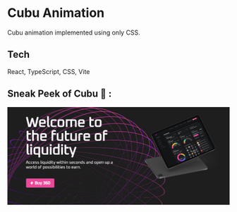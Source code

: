 # Cubu Animation
Cubu animation implemented using only CSS.

## Tech

React, TypeScript, CSS, Vite

## Sneak Peek of Cubu 🙈 :
![Capture](./src/assets/screen/1.png)